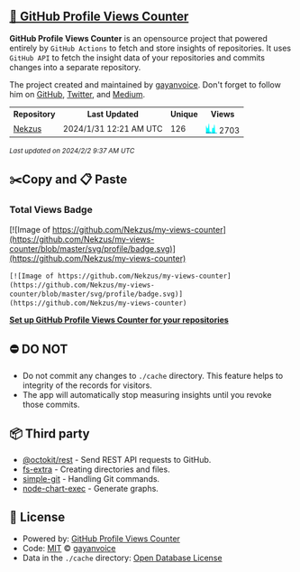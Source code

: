 ## [🚀 GitHub Profile Views Counter](https://github.com/gayanvoice/github-profile-views-counter)
**GitHub Profile Views Counter** is an opensource project that powered entirely by  `GitHub Actions` to fetch and store insights of repositories.
It uses `GitHub API` to fetch the insight data of your repositories and commits changes into a separate repository.

The project created and maintained by [gayanvoice](https://github.com/gayanvoice). Don't forget to follow him on [GitHub](https://github.com/gayanvoice), [Twitter](https://twitter.com/gayanvoice), and [Medium](https://gayanvoice.medium.com/).

<table>
	<tr>
		<th>
			Repository
		</th>
		<th>
			Last Updated
		</th>
		<th>
			Unique
		</th>
		<th>
			Views
		</th>
	</tr>
	<tr>
		<td>
			<a href="https://github.com/Nekzus/my-views-counter/tree/master/readme/472450268/year.md">
				Nekzus
			</a>
		</td>
		<td>
			2024/1/31 12:21 AM UTC
		</td>
		<td>
			126
		</td>
		<td>
			<img alt="Response time graph" src="https://github.com/Nekzus/my-views-counter/raw/master/graph/472450268/small/year.png" height="20"> 2703
		</td>
	</tr>
</table>

<small><i>Last updated on 2024/2/2 9:37 AM UTC</i></small>

## ✂️Copy and 📋 Paste
### Total Views Badge
[![Image of https://github.com/Nekzus/my-views-counter](https://github.com/Nekzus/my-views-counter/blob/master/svg/profile/badge.svg)](https://github.com/Nekzus/my-views-counter)

```readme
[![Image of https://github.com/Nekzus/my-views-counter](https://github.com/Nekzus/my-views-counter/blob/master/svg/profile/badge.svg)](https://github.com/Nekzus/my-views-counter)
```
[**Set up GitHub Profile Views Counter for your repositories**](https://github.com/gayanvoice/github-profile-views-counter)
## ⛔ DO NOT
- Do not commit any changes to `./cache` directory. This feature helps to integrity of the records for visitors.
- The app will automatically stop measuring insights until you revoke those commits.
## 📦 Third party

- [@octokit/rest](https://www.npmjs.com/package/@octokit/rest) - Send REST API requests to GitHub.
- [fs-extra](https://www.npmjs.com/package/fs-extra) - Creating directories and files.
- [simple-git](https://www.npmjs.com/package/simple-git) - Handling Git commands.
- [node-chart-exec](https://www.npmjs.com/package/node-chart-exec) - Generate graphs.
## 📄 License
- Powered by: [GitHub Profile Views Counter](https://github.com/gayanvoice/github-profile-views-counter)
- Code: [MIT](./LICENSE) © [gayanvoice](https://github.com/gayanvoice)
- Data in the `./cache` directory: [Open Database License](https://opendatacommons.org/licenses/odbl/1-0/)